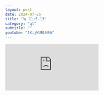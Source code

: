 ```yaml
---
layout: post
date: 2024-07-26
title: "눅 11:5-13"
category: "qt"
subtitle: ""
youtube: "1KijWUELM8A"
---
```


<div class="youtube margin-large">
    <iframe src="https://www.youtube.com/embed/1KijWUELM8A" title="YouTube video player" frameborder="0" allow="accelerometer; autoplay; clipboard-write; encrypted-media; gyroscope; picture-in-picture; web-share" allowfullscreen></iframe>
</div>

